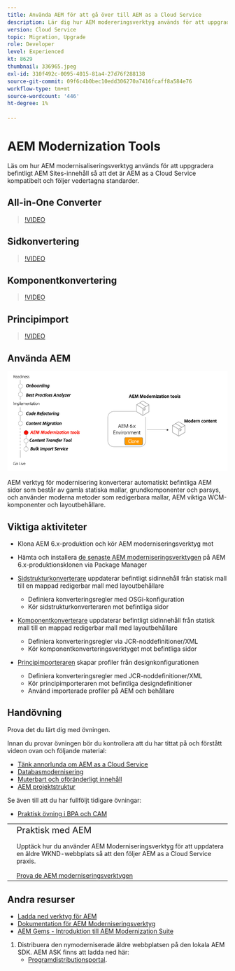 ```yaml
---
title: Använda AEM för att gå över till AEM as a Cloud Service
description: Lär dig hur AEM modereringsverktyg används för att uppgradera ett befintligt AEM och innehåll som ska vara AEM as a Cloud Service kompatibelt.
version: Cloud Service
topic: Migration, Upgrade
role: Developer
level: Experienced
kt: 8629
thumbnail: 336965.jpeg
exl-id: 310f492c-0095-4015-81a4-27d76f288138
source-git-commit: 09f6c4b0bec10edd306270a7416fcaff8a584e76
workflow-type: tm+mt
source-wordcount: '446'
ht-degree: 1%

---
```



# AEM Modernization Tools

Läs om hur AEM modernisaliseringsverktyg används för att uppgradera befintligt AEM Sites-innehåll så att det är AEM as a Cloud Service kompatibelt och följer vedertagna standarder.

## All-in-One Converter

>[!VIDEO](https://video.tv.adobe.com/v/338802/?quality=12&learn=on)

## Sidkonvertering

>[!VIDEO](https://video.tv.adobe.com/v/338799/?quality=12&learn=on)

## Komponentkonvertering

>[!VIDEO](https://video.tv.adobe.com/v/338788/?quality=12&learn=on)

## Principimport

>[!VIDEO](https://video.tv.adobe.com/v/338797/?quality=12&learn=on)

## Använda AEM

![AEM verktygets livscykel](./assets/aem-modernization-tools.png)

AEM verktyg för modernisering konverterar automatiskt befintliga AEM sidor som består av gamla statiska mallar, grundkomponenter och parsys, och använder moderna metoder som redigerbara mallar, AEM viktiga WCM-komponenter och layoutbehållare.

## Viktiga aktiviteter

+ Klona AEM 6.x-produktion och kör AEM moderniseringsverktyg mot
+ Hämta och installera [de senaste AEM moderniseringsverktygen](https://github.com/adobe/aem-modernize-tools/releases/latest) på AEM 6.x-produktionsklonen via Package Manager

+ [Sidstrukturkonverterare](https://opensource.adobe.com/aem-modernize-tools/pages/structure/about.html) uppdaterar befintligt sidinnehåll från statisk mall till en mappad redigerbar mall med layoutbehållare
   + Definiera konverteringsregler med OSGi-konfiguration
   + Kör sidstrukturkonverteraren mot befintliga sidor

+ [Komponentkonverterare](https://opensource.adobe.com/aem-modernize-tools/pages/component/about.html) uppdaterar befintligt sidinnehåll från statisk mall till en mappad redigerbar mall med layoutbehållare
   + Definiera konverteringsregler via JCR-noddefinitioner/XML
   + Kör komponentkonverteringsverktyget mot befintliga sidor

+ [Principimporteraren](https://opensource.adobe.com/aem-modernize-tools/pages/policy/about.html) skapar profiler från designkonfigurationen
   + Definiera konverteringsregler med JCR-noddefinitioner/XML
   + Kör principimporteraren mot befintliga designdefinitioner
   + Använd importerade profiler på AEM och behållare

## Handövning

Prova det du lärt dig med övningen.

Innan du provar övningen bör du kontrollera att du har tittat på och förstått videon ovan och följande material:

+ [Tänk annorlunda om AEM as a Cloud Service](./introduction.md)
+ [Databasmodernisering](./repository-modernization.md)
+ [Muterbart och oföränderligt innehåll](../../developing/basics/mutable-immutable.md)
+ [AEM projektstruktur](https://experienceleague.adobe.com/docs/experience-manager-cloud-service/implementing/developing/aem-project-content-package-structure.html)

Se även till att du har fullföljt tidigare övningar:

+ [Praktisk övning i BPA och CAM](./bpa-and-cam.md#hands-on-exercise)

<table style="border-width:0">
    <tr>
        <td style="width:150px">
            <a  rel="noreferrer"
                target="_blank"
                href="https://github.com/adobe/aem-cloud-engineering-video-series-exercises/tree/session2-migration#bootcamp---session-2-migration-methodology"><img alt="Handövande GitHub-databas" src="./assets/github.png"/>
            </a>        
        </td>
        <td style="width:100%;margin-bottom:1rem;">
            <div style="font-size:1.25rem;font-weight:400;">Praktisk med AEM</div>
            <p style="margin:1rem 0">
                Upptäck hur du använder AEM Moderniseringsverktyg för att uppdatera en äldre WKND-webbplats så att den följer AEM as a Cloud Service praxis.
            </p>
            <a  rel="noreferrer"
                target="_blank"
                href="https://github.com/adobe/aem-cloud-engineering-video-series-exercises/tree/session2-migration#bootcamp---session-2-migration-methodology" class="spectrum-Button spectrum-Button--primary spectrum-Button--sizeM">
                <span class="spectrum-Button-label has-no-wrap has-text-weight-bold">Prova de AEM moderniseringsverktygen</span>
            </a>
        </td>
    </tr>
</table>

## Andra resurser

+ [Ladda ned verktyg för AEM](https://github.com/adobe/aem-modernize-tools/releases/latest)
+ [Dokumentation för AEM Moderniseringsverktyg](https://opensource.adobe.com/aem-modernize-tools/)
+ [AEM Gems - Introduktion till AEM Modernization Suite](https://helpx.adobe.com/experience-manager/kt/eseminars/gems/Introducing-the-AEM-Modernization-Suite.html)

1. Distribuera den nymoderniserade äldre webbplatsen på den lokala AEM SDK. AEM ASK finns att ladda ned här:
   + [Programdistributionsportal](https://experience.adobe.com/#/downloads/content/software-distribution/en/general.html).

